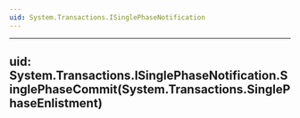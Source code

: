 ```yaml
---
uid: System.Transactions.ISinglePhaseNotification
---
```


---
uid: System.Transactions.ISinglePhaseNotification.SinglePhaseCommit(System.Transactions.SinglePhaseEnlistment)
---
